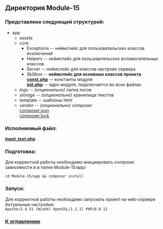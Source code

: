 ## Директория Module-15
### Представлена следующей структурой:
- app
    - assets
    - core
        - Exceptions -- неймспейс для пользовательских классов исключений
        - Helpers -- неймспейс для пользовательских вспомогательных классов
        - Server -- неймспейс для классов настроек сервера
        - Skillbox -- **неймспейс для основных классов проекта**\
       [ **const.php**](./app/core/const.php) -- константы модуля\
        [**init.php**](./app/core/init.php) -- ядро модуля, подключается во всех файлах
    - *logs* -- *(опционально)* папка логов
    - *storage* -- *(опционально)* хранилище текстов
    - template -- шаблоны html
    - *vendor* -- *(опционально)* composer\
    [composer.json](./app/composer.json)\
    [composer.lock](./app/composer.lock)
### Исполняемый файл:
[**input_text.php**](./input_text.php)
### Подготовка:
Для корректной работы необходимо инициировать composer зависимости в в папке Module-15/app/
```
cd Module-15/app && composer install
```
### Запуск:
Для корректной работы необходимо запускать проект на web-сервере\
Актуальные настройки:\
```Apache/2.4.51 (Win64) OpenSSL/1.1.1l PHP/8.0.12```

### [К оглавлению](../README.md)
